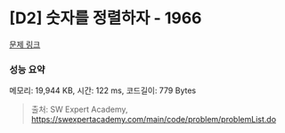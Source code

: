 # [D2] 숫자를 정렬하자 - 1966 

[문제 링크](https://swexpertacademy.com/main/code/problem/problemDetail.do?contestProbId=AV5PrmyKAWEDFAUq) 

### 성능 요약

메모리: 19,944 KB, 시간: 122 ms, 코드길이: 779 Bytes



> 출처: SW Expert Academy, https://swexpertacademy.com/main/code/problem/problemList.do